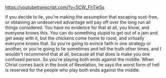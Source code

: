 https://youtubetranscript.com/?v=5CW_FhTieSs

 if you decide to lie, you're making the assumption that escaping scot-free, or obtaining an undeserved advantage will pay off over the long run all things considered. You have no evidence for that at all, you know, and everyone knows this. You can do something stupid to get out of a jam and get away with it, but the chickens come home to roost, and virtually everyone knows that. So you're going to evince faith in one strategy or another, or you're going to lie sometimes and tell the truth other times, and I wouldn't recommend that at all, because all that does is make you one confused person. So you're playing both ends against the middle. When Christ comes back in the book of Revelation, he says the worst form of hell is reserved for the people who play both ends against the middle.